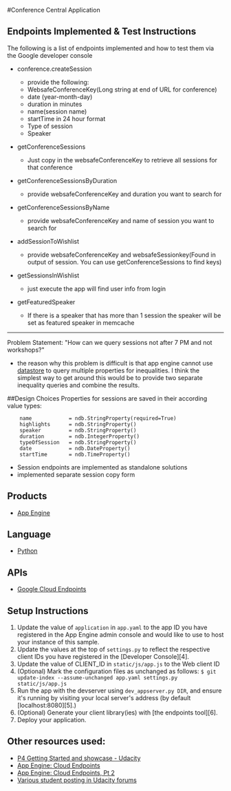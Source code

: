 #Conference Central Application

## Endpoints Implemented & Test Instructions

The following is a list of endpoints implemented and how to test them via the Google developer console

- conference.createSession
    - provide the following:
    - WebsafeConferenceKey(Long string at end of URL for conference)
    - date (year-month-day)
    - duration in minutes
    - name(session name)
    - startTime in 24 hour format
    - Type of session
    - Speaker

- getConferenceSessions
    - Just copy in the websafeConferenceKey to retrieve all sessions for that conference
- getConferenceSessionsByDuration
    - provide websafeConferenceKey and duration you want to search for
- getConferenceSessionsByName
    - provide websafeConferenceKey and name of session you want to search for
- addSessionToWishlist
    - provide websafeConferenceKey and websafeSessionkey(Found in output of session. You can use getConferenceSessions to find keys)
- getSessionsInWishlist
    - just execute the app will find user info from login
- getFeaturedSpeaker
    - If there is a speaker that has more than 1 session the speaker will be set as featured speaker in memcache

----
Problem Statement: "How can we query sessions not after 7 PM and not workshops?"

- the reason why this problem is difficult is that app engine cannot use [datastore](https://cloud.google.com/appengine/docs/python/datastore/queries?hl=en) to query multiple properties for inequalities. I think the simplest way to get around this would be to provide two separate inequality queries and combine the results.

##Design Choices
Properties for sessions are saved in their according value types:

```
    name            = ndb.StringProperty(required=True)
    highlights      = ndb.StringProperty()
    speaker         = ndb.StringProperty()
    duration        = ndb.IntegerProperty()
    typeOfSession   = ndb.StringProperty()
    date            = ndb.DateProperty()
    startTime       = ndb.TimeProperty()

```
- Session endpoints are implemented as standalone solutions
- implemented separate session copy form


## Products
- [App Engine](https://cloud.google.com/appengine/docs)

## Language
- [Python](https://www.python.org/)

## APIs
- [Google Cloud Endpoints](https://cloud.google.com/appengine/docs/python/endpoints/)

## Setup Instructions
1. Update the value of `application` in `app.yaml` to the app ID you
   have registered in the App Engine admin console and would like to use to host
   your instance of this sample.
1. Update the values at the top of `settings.py` to
   reflect the respective client IDs you have registered in the
   [Developer Console][4].
1. Update the value of CLIENT_ID in `static/js/app.js` to the Web client ID
1. (Optional) Mark the configuration files as unchanged as follows:
   `$ git update-index --assume-unchanged app.yaml settings.py static/js/app.js`
1. Run the app with the devserver using `dev_appserver.py DIR`, and ensure it's running by visiting your local server's address (by default [localhost:8080][5].)
1. (Optional) Generate your client library(ies) with [the endpoints tool][6].
1. Deploy your application.




## Other resources used:

- [P4 Getting Started and showcase - Udacity](https://www.youtube.com/watch?v=I4zukRZZ-z4)
- [App Engine: Cloud Endpoints](https://www.youtube.com/watch?v=uy0tP6_kWJ4)
- [App Engine: Cloud Endpoints, Pt 2](https://www.youtube.com/watch?v=9wNRUd9E1jM)
- [Various student posting in Udacity forums](https://discussions.udacity.com/c/nd004-p4-conference-organization-app)



